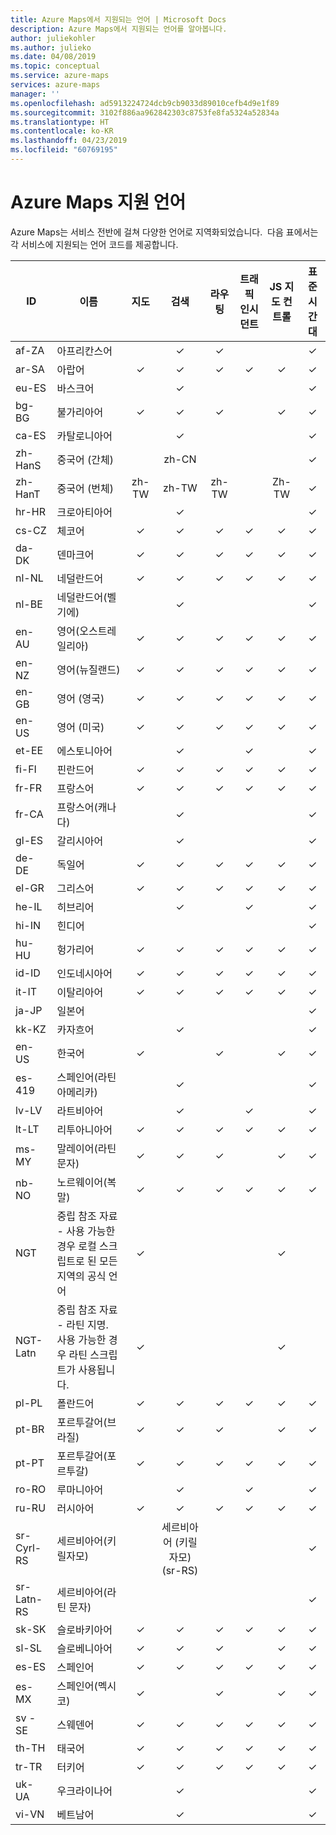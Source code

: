 ```yaml
---
title: Azure Maps에서 지원되는 언어 | Microsoft Docs
description: Azure Maps에서 지원되는 언어를 알아봅니다.
author: juliekohler
ms.author: julieko
ms.date: 04/08/2019
ms.topic: conceptual
ms.service: azure-maps
services: azure-maps
manager: ''
ms.openlocfilehash: ad5913224724dcb9cb9033d89010cefb4d9e1f89
ms.sourcegitcommit: 3102f886aa962842303c8753fe8fa5324a52834a
ms.translationtype: HT
ms.contentlocale: ko-KR
ms.lasthandoff: 04/23/2019
ms.locfileid: "60769195"
---
```

# <a name="azure-maps-supported-languages"></a>Azure Maps 지원 언어
Azure Maps는 서비스 전반에 걸쳐 다양한 언어로 지역화되었습니다.  다음 표에서는 각 서비스에 지원되는 언어 코드를 제공합니다.  
  

| ID         | 이름                   |  지도 | 검색 | 라우팅 | 트래픽 인시던트 | JS 지도 컨트롤 | 표준 시간대 |
|------------|------------------------|:-----:|:------:|:-------:|:-----------------:|:--------------:|:---------:|
| af-ZA      | 아프리칸스어              |       |    ✓   |    ✓    |                   |                |     ✓     |
| ar-SA      | 아랍어                 |   ✓   |    ✓   |    ✓    |         ✓         |        ✓       |     ✓     |
| eu-ES      | 바스크어                 |       |    ✓   |         |                   |                |     ✓     |
| bg-BG      | 불가리아어              |   ✓   |    ✓   |    ✓    |                   |        ✓       |     ✓     |
| ca-ES      | 카탈로니아어                |       |    ✓   |         |                   |                |     ✓     |
| zh-HanS    | 중국어 (간체)   |       |  zh-CN |         |                   |                |     ✓     |
| zh-HanT    | 중국어 (번체)  | zh-TW |  zh-TW |  zh-TW  |                   |      Zh-TW     |     ✓     |
| hr-HR      | 크로아티아어               |       |    ✓   |         |                   |                |     ✓     |
| cs-CZ      | 체코어                  |   ✓   |    ✓   |    ✓    |         ✓         |        ✓       |     ✓     |
| da-DK      | 덴마크어                 |   ✓   |    ✓   |    ✓    |         ✓         |        ✓       |     ✓     |
| nl-NL      | 네덜란드어                  |   ✓   |    ✓   |    ✓    |         ✓         |        ✓       |     ✓     |
| nl-BE      | 네덜란드어(벨기에)        |       |    ✓   |         |                   |                |     ✓     |
| en-AU      | 영어(오스트레일리아)    |   ✓   |    ✓   |    ✓    |         ✓         |        ✓       |     ✓     |
| en-NZ      | 영어(뉴질랜드)  |   ✓   |    ✓   |    ✓    |         ✓         |        ✓       |     ✓     |
| en-GB      | 영어 (영국) |   ✓   |    ✓   |    ✓    |         ✓         |        ✓       |     ✓     |
| en-US      | 영어 (미국)          |   ✓   |    ✓   |    ✓    |         ✓         |        ✓       |     ✓     |
| et-EE      | 에스토니아어               |       |    ✓   |         |         ✓         |                |     ✓     |
| fi-FI      | 핀란드어                |   ✓   |    ✓   |    ✓    |         ✓         |        ✓       |     ✓     |
| fr-FR      | 프랑스어                 |   ✓   |    ✓   |    ✓    |         ✓         |        ✓       |     ✓     |
| fr-CA      | 프랑스어(캐나다)      |       |    ✓   |         |                   |                |     ✓     |
| gl-ES      | 갈리시아어               |       |    ✓   |         |                   |                |     ✓     |
| de-DE      | 독일어                 |   ✓   |    ✓   |    ✓    |         ✓         |        ✓       |     ✓     |
| el-GR      | 그리스어                  |   ✓   |    ✓   |    ✓    |         ✓         |        ✓       |     ✓     |
| he-IL      | 히브리어                 |       |    ✓   |         |         ✓         |                |     ✓     |
| hi-IN      | 힌디어                  |       |        |         |                   |                |     ✓     |
| hu-HU      | 헝가리어              |   ✓   |    ✓   |    ✓    |         ✓         |        ✓       |     ✓     |
| id-ID      | 인도네시아어             |   ✓   |    ✓    |    ✓    |         ✓         |        ✓       |     ✓     |
| it-IT      | 이탈리아어                |   ✓   |    ✓   |    ✓    |         ✓         |        ✓       |     ✓     |
| ja-JP      | 일본어               |       |        |         |                   |                |     ✓     |
| kk-KZ      | 카자흐어                 |       |    ✓   |         |                   |                |     ✓     |
| en-US      | 한국어                 |   ✓   |        |    ✓    |                   |        ✓       |     ✓     |
| es-419     | 스페인어(라틴 아메리카) |       |    ✓   |         |                   |                |     ✓     |
| lv-LV      | 라트비아어                |       |    ✓   |         |         ✓         |                |     ✓     |
| lt-LT      | 리투아니아어             |   ✓   |    ✓   |    ✓    |         ✓         |        ✓       |     ✓     |
| ms-MY      | 말레이어(라틴 문자)          |   ✓   |    ✓   |    ✓    |                   |        ✓       |     ✓     |
| nb-NO      | 노르웨이어(복말)       |   ✓   |    ✓   |    ✓    |         ✓         |        ✓       |     ✓     |
| NGT        | 중립 참조 자료 - 사용 가능한 경우 로컬 스크립트로 된 모든 지역의 공식 언어 |   ✓     |        |         |                   |      ✓          |         |
| NGT-Latn   | 중립 참조 자료 - 라틴 지명. 사용 가능한 경우 라틴 스크립트가 사용됩니다. |   ✓     |        |         |                   |        ✓         |          |
| pl-PL      | 폴란드어                 |   ✓   |    ✓   |    ✓    |         ✓         |        ✓       |     ✓     |
| pt-BR      | 포르투갈어(브라질)    |   ✓   |    ✓   |    ✓    |                   |        ✓       |     ✓     |
| pt-PT      | 포르투갈어(포르투갈)  |   ✓   |    ✓   |    ✓    |         ✓         |        ✓       |     ✓     |
| ro-RO      | 루마니아어               |       |    ✓    |         |         ✓         |                |     ✓     |
| ru-RU      | 러시아어                |   ✓   |    ✓   |    ✓    |         ✓         |        ✓       |     ✓     |
| sr-Cyrl-RS | 세르비아어(키릴자모)     |       |    세르비아어 (키릴 자모) (sr-RS)   |         |                   |                |     ✓     |
| sr-Latn-RS | 세르비아어(라틴 문자)        |       |        |         |                   |                |     ✓     |
| sk-SK      | 슬로바키아어              |   ✓   |    ✓   |    ✓    |         ✓         |        ✓       |     ✓     |
| sl-SL      | 슬로베니아어              |   ✓   |    ✓   |    ✓    |                   |        ✓       |     ✓     |
| es-ES      | 스페인어                |   ✓   |    ✓   |    ✓    |         ✓         |        ✓       |     ✓     |
| es-MX      | 스페인어(멕시코)       |   ✓   |        |    ✓    |                   |        ✓       |     ✓     |
| sv -SE     | 스웨덴어                |   ✓   |    ✓   |    ✓    |         ✓         |        ✓       |     ✓     |
| th-TH      | 태국어                   |   ✓   |    ✓   |    ✓    |         ✓         |        ✓       |     ✓     |
| tr-TR      | 터키어                |   ✓   |    ✓   |    ✓    |         ✓         |        ✓       |     ✓     |
| uk-UA      | 우크라이나어               |       |    ✓   |         |                   |                |     ✓     |
| vi-VN      | 베트남어             |       |    ✓   |         |                   |                |     ✓     |
